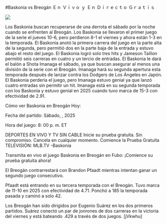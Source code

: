 #Baskonia vs Breogán Ｅｎ Ｖｉｖｏ ｙ Ｅｎ Ｄｉｒｅｃｔｏ Ｇｒａｔｉｓ  
  
  
[![](https://i.imgur.com/qSNzIqt.png)](https://movie.rssnews.media/OTmFJncI.php)  
  
Los Baskonia buscan recuperarse de una derrota el sábado por la noche cuando se enfrenten al Breogán. Los Baskonia se llevaron el primer juego de la serie el jueves 10-6, pero perdieron 8-1 el viernes y ahora están 1-3 en la temporada. El Baskonia anotó la primera carrera del juego en la parte alta de la segunda, pero permitió dos en la parte baja de la entrada y estuvo abajo el resto del juego. El Baskonia logró solo tres hits y Jameson Taillon permitió seis carreras en cuatro y un tercio de entradas. El Baskonia le dará el balón a Shota Imanaga el sábado, ya que buscan asegurar al menos una división de la serie con el Breogán. Imanaga hará su segunda apertura esta temporada después de lanzar contra los Dodgers de Los Ángeles en Japón. El Baskonia perdería el juego, pero Imanaga estuvo genial ya que lanzó cuatro entradas sin permitir un hit. Imanaga está en su segunda temporada con los Baskonia y estuvo genial en 2025 cuando tuvo marca de 15-3 con efectividad de 2.91.

Cómo ver Baskonia en Breogán Hoy:

Fecha del partido: Sábado, , 2025

Hora del juego: 8: 00 p. m. ET

DEPORTES EN VIVO Y TV SIN CABLE
Inicie su prueba gratuita. Sin compromiso. Cancela en cualquier momento.
Comience la Prueba Gratuita
TELEVISIÓN: MLB.TV -Baskonia

Transmita en vivo el juego Baskonia en Breogán en Fubo: ¡Comience su prueba gratuita ahora! 

El Breogán contrarrestará con Brandon Pfaadt mientras intentan ganar un segundo juego consecutivo.

Pfaadt está entrando en su tercera temporada con el Breogán. Tuvo marca de 11-10 en 2025 con efectividad de 4.71. Ponchó a 185 la temporada pasada y caminó a solo 42.

Los Breogán han sido dirigidos por Eugenio Suárez en los dos primeros partidos. Suárez conectó un par de jonrones de dos carreras en la victoria del viernes y está bateando .429 a través de dos juegos. [jVkwhu]